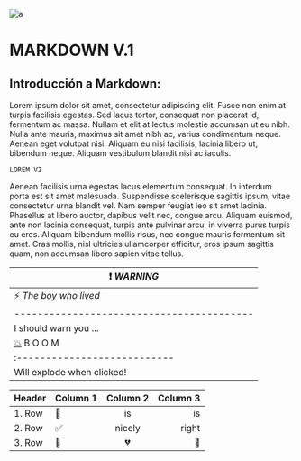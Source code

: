 ![a](https://upload.wikimedia.org/wikipedia/commons/thumb/4/48/Markdown-mark.svg/1200px-Markdown-mark.svg.png)


# **MARKDOWN V.1**

## Introducción a Markdown:

Lorem ipsum dolor sit amet, consectetur adipiscing elit. Fusce non enim at turpis facilisis egestas. Sed lacus tortor, consequat non placerat id, fermentum ac massa. Nullam et elit at lectus molestie accumsan ut eu nibh. Nulla ante mauris, maximus sit amet nibh ac, varius condimentum neque. Aenean eget volutpat nisi. Aliquam eu nisi facilisis, lacinia libero ut, bibendum neque. Aliquam vestibulum blandit nisi ac iaculis. 

    LOREM V2

Aenean facilisis urna egestas lacus elementum consequat. In interdum porta est sit amet malesuada. Suspendisse scelerisque sagittis ipsum, vitae consectetur urna blandit vel. Nam semper feugiat leo sit amet lacinia. Phasellus at libero auctor, dapibus velit nec, congue arcu. Aliquam euismod, ante non lacinia consequat, turpis ante pulvinar arcu, in viverra purus turpis eu eros. Aliquam bibendum mollis risus, nec congue mauris fermentum sit amet. Cras mollis, nisl ultricies ullamcorper efficitur, eros ipsum sagittis quam, non accumsan libero sapien vitae tellus.


| :exclamation:  *WARNING*   |
|-----------------------------------------|
| :zap:        _The boy who lived_   |
|-----------------------------------------|
| I should warn you ...      |
| [:boom:](https://media3.giphy.com/media/O3GqAYR9jFxLi/giphy.gif?cid=790b761156a968a6c2a454f86810ca44a4da8ce169e6aeda&rid=giphy.gif&ct=g) B O O M              |
|:---------------------------|
| Will explode when clicked! |

|Header |Column 1 | Column 2 | Column 3  |
|:--- |:---- |:----:| ----:|
|1. Row| :wave: | is | is  |
|2. Row| :white_check_mark: | nicely | right  |
|3. Row| :snake: | :broken_heart: | :monkey:  |